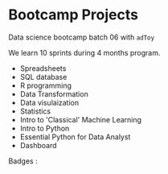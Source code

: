 # Bootcamp Projects
Data science bootcamp batch 06 with `adToy`

We learn 10 sprints during 4 months program.

- Spreadsheets
- SQL database
- R programming
- Data Transformation
- Data visulaization
- Statistics
- Intro to 'Classical' Machine Learning
- Intro to Python
- Essential Python for Data Analyst
- Dashboard

Badges : 
